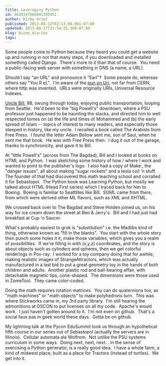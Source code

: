 ```yaml
---
title: Leveraging Python
id: 6638347868841392451
author: Kirby Urner
published: 2013-08-12T02:13:00.001-07:00
updated: 2013-08-17T21:54:25.360-07:00
blog: bizmo_diaries
tags: 
---
```


Some people come to Python because they heard you could get a website up and running in not that many steps, if you downloaded and installed something called Django.  There's more to it than that of course.  You need a public-facing web server with something in DNS (a name, a URL).

Should I say "an URL" and pronounce it "Earl"?  Some people do, whereas others say "You R eL".  I'm aware of the [pun on Uri](http://worldgame.blogspot.com/2005/12/whats-urner.html), not far from CERN, where http was invented.  URLs were originally URIs, Universal Resource Indexes.

[Uncle Bill](http://mybizmo.blogspot.com/2007/05/aunts-uncles.html), 88, swung through today, enjoying public transportation, looping from Seattle.  He'd been to the "big Powell's" downtown, where a PSU professor just happened to be haunting the stacks, and directed him to well respected tomes on (a) the life and times of Mohammed and (b) the early spread of Islam -- topics of interest to many readers, and especially those steeped in history, like my uncle.  I recalled a book called The Arabists from Free Press.  I found the letter Adam Bellow sent me, son of Saul, when he sent me that book.  He was with Free Press then.  I dug it out of the garage, thanks to synchronicity, and gave it to Bill.

At "little Powell's" (across from The Bagdad), Bill and I looked at books on HTML and Python.  I was sketching some history of how / where I work and wanted to point to the publisher's logo.  I also had a copy of Make:, the "danger issues", all about making "sugar rockets" and a tesla coil 'n stuff.  The founder of that had discovered this math teaching school and corralled it for Sebastopol.  The Python book was Learning Python, but mostly we talked about HTML (Head First series) which I traced back for him to Boeing.  Boeing is familiar to Seattlites like Bill.  SGML came from there, from which were derived other ML flavors, such as XML and XHTML.

We crossed back over to The Bagdad and Steve Holden joined us, on his way for ice cream down the street at Ben & Jerry's.  Bill and I had just had breakfast at Cup 'n Saucer.

What's probably easiest to grok is "substitution" i.e. the Madlibs kind of thing, otherwise known as "fill in the blanks".  You start with the whole story then punch some holes it it, make those variables, which gives you a realm of possibilities.  If we're filling in with (x,y,z) coordinates, and the story is about objects such as cylinders and spheres, then we get colorful renderings in Pov-ray.  I worked for a toy company doing that for awhile, making realistic images of StrangeAttractors, which was actually manufactured in a last bid to put a great geometry toy in the hands of both children and adults.  Another plastic rod and ball-bearing affair, with detachable magnetic tips, cone-shaped.  The dimensions were those used in ZomeTool.  They came color-coded.

Doing the math requires rotation matrices.  You can do quaternions too, as "math machines" or "math objects" to make polyhedrons turn.  This was where Stickworks came in, my 3rd party library.  I'm still hearing the admonitions at OSCON to put licenses on all my code.  Apache's would work.  I just haven't gotten around to it.  I'm not even on github.  That's a social faux pas in geek world these days.  Gotta be on github.

My lightning talk at the Pycon EduSummit took us through an hypothetical fifth course in our series out of Sebastopol (actually the servers are in Illinois).  Cellular automata ala Wolfrom.  Not unlike the PSU systems curriculum in some ways.  Doing next, next, next... in the sense of exercising a Python generator, is a really good idea.  I have a whole farm, a kind of midwest place, built as a place for Tractors (instead of turtles).  We get into it.